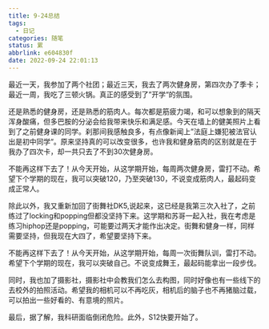```yaml
---
title: 9-24总结
tags:
  - 日记
categories: 随笔
status: 累
abbrlink: e604830f
date: 2022-09-24 22:01:13
---
```


最近一天，我参加了两个社团；最近三天，我去了两次健身房，第四次办了季卡；最近一周，我吃了三顿火锅。真正的感受到了”开学“的氛围。

<!-- more -->

还是熟悉的健身房，还是熟悉的筋肉人。每次都是筋疲力竭，和可以想象到的隔天浑身酸痛，但多巴胺的分泌会给我带来快乐和满足感。今天在墙上的健美照片上看到了之前健身课的同学。刹那间我感触良多，有点像新闻上”法庭上嫌犯被法官认出是初中同学“。原来坚持真的可以改变很多，也许我和健身筋肉的区别就是在于我办了四次卡，却一共只去了不到30次健身房。

不能再这样下去了！从今天开始，从这学期开始，每周两次健身房，雷打不动。希望下个学期的现在，我可以突破120，乃至突破130，不说变成筋肉人，最起码变成正常人。

除此以外，我又重新加回了街舞社DK5,说起来，这已经是我第三次入社了，之前练过了locking和popping但都没坚持下来。这学期和苏哥一起入社，我在考虑是练习hiphop还是popping，可能要过两天才能作出决定。街舞和健身一样，同样需要坚持，但我现在大四了，希望要坚持下来。

不能再这样下去了！从今天开始，从这学期开始，每周一次街舞队训，雷打不动。希望下个学期的现在，我可以突破自己。不说变成舞王，最起码能拿出一段步伐。

同时，我也加了摄影社，摄影社中会教我们怎么去构图，同时好像也有一些线下的去校外的拍照活动。希望我的相机可以不再吃灰，相机后的脑子也不再猪脑过载，可以拍出一些好看的、有意境的照片。

最后，据了解，我科研面临倒闭危险。此外，S12快要开始了。
